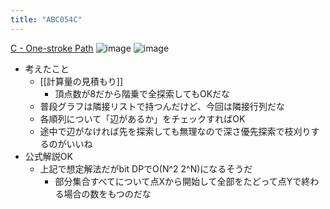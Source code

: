 ```yaml
---
title: "ABC054C"
---
```


[C - One-stroke Path](https://atcoder.jp/contests/abc054/tasks/abc054_c)
![image](https://gyazo.com/d709f17d39572be0e97aa653b895f2fe/thumb/1000)
![image](https://gyazo.com/dfc5b8b3a15d7b70e7ca6c8340950de9/thumb/1000)

- 考えたこと
    - [[計算量の見積もり]]
        - 頂点数が8だから階乗で全探索してもOKだな
    - 普段グラフは隣接リストで持つんだけど、今回は隣接行列だな
    - 各順列について「辺があるか」をチェックすればOK
    - 途中で辺がなければ先を探索しても無理なので深さ優先探索で枝刈りするのがいいね
- 公式解説OK
    - 上記で想定解法だがbit DPでO(N^2 2^N)になるそうだ
        - 部分集合すべてについて点Xから開始して全部をたどって点Yで終わる場合の数をもつのだな
